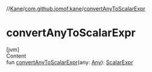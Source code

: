 //[Kane](../index.md)/[com.github.jomof.kane](index.md)/[convertAnyToScalarExpr](convert-any-to-scalar-expr.md)



# convertAnyToScalarExpr  
[jvm]  
Content  
fun [convertAnyToScalarExpr](convert-any-to-scalar-expr.md)(any: [Any](https://kotlinlang.org/api/latest/jvm/stdlib/kotlin/-any/index.html)): [ScalarExpr](-scalar-expr/index.md)  



